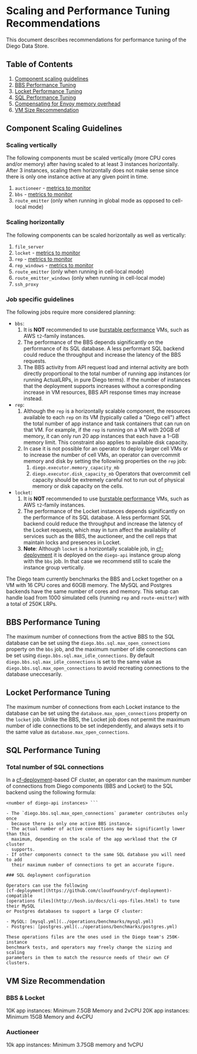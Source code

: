 # Scaling and Performance Tuning Recommendations

This document describes recommendations for performance tuning of the Diego
Data Store.


## Table of Contents

1. [Component scaling guidelines](#component-scaling-guidelines)
1. [BBS Performance Tuning](#bbs-tuning)
1. [Locket Performance Tuning](#locket-tuning)
1. [SQL Performance Tuning](#sql-performance-tuning)
1. [Compensating for Envoy memory overhead](#envoy-proxy-configuration.md)
1. [VM Size Recommendation](#vm-size-recommendation)

## <a name="component-scaling-guidelines"/> Component Scaling Guidelines

### Scaling vertically

The following components must be scaled vertically (more CPU cores and/or
memory) after having scaled to at least 3 instances horizontally. After 3
instances, scaling them horizontally does not make sense since there is only
one instance active at any given point in time.

1. `auctioneer` - [metrics to
   monitor](../jobs/auctioneer/templates/indicators.yml.erb)
1. `bbs` - [metrics to monitor](../jobs/bbs/templates/indicators.yml.erb)
1. `route_emitter` (only when running in global mode as opposed to cell-local
   mode)

### Scaling horizontally

The following components can be scaled horizontally as well as vertically:

1. `file_server`
1. `locket` - [metrics to monitor](../jobs/locket/templates/indicators.yml.erb)
1. `rep` - [metrics to monitor](../jobs/rep/templates/indicators.yml.erb)
1. `rep_windows` - [metrics to
   monitor](../jobs/rep_windows/templates/indicators.yml.erb)
1. `route_emitter` (only when running in cell-local mode)
1. `route_emitter_windows` (only when running in cell-local mode)
1. `ssh_proxy`

### Job specific guidelines

The following jobs require more considered planning:

- `bbs`:
  1. It is **NOT** recommended to use [burstable
  performance](https://aws.amazon.com/ec2/instance-types/) VMs, such as AWS
  `t2`-family instances.
  1. The performance of the BBS depends significantly on the performance of its
  SQL database. A less performant SQL backend could reduce the throughput and
  increase the latency of the BBS requests.
  1. The BBS activity from API request load and internal activity are both
  directly proportional to the total number of running app instances (or
  running ActualLRPs, in pure Diego terms). If the number of instances that the
  deployment supports increases without a corresponding increase in VM
  resources, BBS API response times may increase instead.
- `rep`:
  1. Although the `rep` is a horizontally scalable component, the resources
  available to each `rep` on its VM (typically called a "Diego cell") affect
  the total number of app instance and task containers that can run on that VM.
  For example, if the `rep` is running on a VM with 20GB of memory, it can only
  run 20 app instances that each have a 1-GB memory limit. This constraint also
  applies to available disk capacity.
  1. In case it is not possible for an operator to deploy larger cell VMs or to
  increase the number of cell VMs, an operator can overcommit memory and disk
  by setting the following properties on the `rep` job:
     1. `diego.executor.memory_capacity_mb`
     1. `diego.executor.disk_capacity_mb` Operators that overcommit cell
     capacity should be extremely careful not to run out of physical memory or
     disk capacity on the cells.
- `locket`:
  1. It is **NOT** recommended to use [burstable
  performance](https://aws.amazon.com/ec2/instance-types/) VMs, such as AWS
  `t2`-family instances.
  1. The performance of the Locket instances depends significantly on the
  performance of its SQL database. A less performant SQL backend could reduce
  the throughput and increase the latency of the Locket requests, which may in
  turn affect the availability of services such as the BBS, the auctioneer, and
  the cell reps that maintain locks and presences in Locket.
  1. **Note**: Although `locket` is a horizontally scalable job, in
  [cf-deployment](https://github.com/cloudfoundry/cf-deployment) it is deployed
  on the `diego-api` instance group along with the `bbs` job. In that case we
  recommend still to scale the instance group vertically.

The Diego team currently benchmarks the BBS and Locket together on a VM with 16
CPU cores and 60GB memory. The MySQL and Postgres backends have the same number
of cores and memory. This setup can handle load from 1000 simulated cells
(running `rep` and `route-emitter`) with a total of 250K LRPs.

## <a name="bbs-tuning"></a> BBS Performance Tuning

The maximum number of connections from the active BBS to the SQL database can
be set using the `diego.bbs.sql.max_open_connections` property on the `bbs`
job, and the maximum number of idle connections can be set using
`diego.bbs.sql.max_idle_connections`. By default
`diego.bbs.sql.max_idle_connections` is set to the same value as
`diego.bbs.sql.max_open_connections` to avoid recreating connections to the
database uneccesarily.

## <a name="locket-tuning"></a> Locket Performance Tuning

The maximum number of connections from each Locket instance to the database can
be set using the `database.max_open_connections` property on the `locket` job.
Unlike the BBS, the Locket job does not permit the maximum number of idle
connections to be set independently, and always sets it to the same value as
`database.max_open_connections`.

## <a name="sql-performance-tuning"></a> SQL Performance Tuning

### Total number of SQL connections

In a [cf-deployment](https://github.com/cloudfoundry/cf-deployment)-based CF
cluster, an operator can the maximum number of connections from Diego
components (BBS and Locket) to the SQL backend using the following formula:

``` <diego.bbs.sql.max_open_connections> + <database.max_open_connections> *
<number of diego-api instances> ```

- The `diego.bbs.sql.max_open_connections` parameter contributes only once
  because there is only one active BBS instance.
- The actual number of active connections may be significantly lower than this
  maximum, depending on the scale of the app workload that the CF cluster
  supports.
- If other components connect to the same SQL database you will need to add
  their maximum number of connections to get an accurate figure.

### SQL deployment configuration

Operators can use the following
[cf-deployment](https://github.com/cloudfoundry/cf-deployment)-compatible
[operations files](http://bosh.io/docs/cli-ops-files.html) to tune their MySQL
or Postgres databases to support a large CF cluster:

- MySQL: [mysql.yml](../operations/benchmarks/mysql.yml)
- Postgres: [postgres.yml](../operations/benchmarks/postgres.yml)

These operations files are the ones used in the Diego team's 250K-instance
benchmark tests, and operators may freely change the sizing and scaling
parameters in them to match the resource needs of their own CF clusters.
```

## <a name="vm-size-recommendation"/> VM Size Recommendation

### BBS & Locket
10K app instances: Minimum 7.5GB Memory and 2vCPU
20K app instances: Minimum 15GB Memory and 4vCPU

### Auctioneer
10k app instances: Minimum 3.75GB memory and 1vCPU
